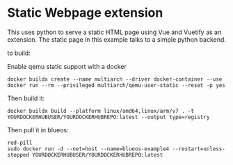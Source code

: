 # Static Webpage extension

This uses python to serve a static HTML page using Vue and Vuetify as an extension. The static page in this example talks to a simple python backend.

to build:

Enable qemu static support with a docker

```
docker buildx create --name multiarch --driver docker-container --use
docker run --rm --privileged multiarch/qemu-user-static --reset -p yes
```

Then build it:

`docker buildx build --platform linux/amd64,linux/arm/v7 . -t YOURDOCKERHUBUSER/YOURDOCKERHUBREPO:latest --output type=registry
`

Then pull it in blueos:


```
red-pill
sudo docker run -d --net=host --name=blueos-example4 --restart=unless-stopped YOURDOCKERHUBUSER/YOURDOCKERHUBREPO:latest
```